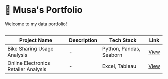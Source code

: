# 💼 Musa's Portfolio
Welcome to my data portfolio!

## 

| Project Name | Description | Tech Stack | Link |
|----------|----------|----------|----------|
| Bike Sharing Usage Analysis | - | Python, Pandas, Seaborn | [View](https://github.com/musabhrn/bike-sharing-usage-analysis.git) |
| Online Electronics Retailer Analysis | - | Excel, Tableau | [View](https://github.com/musabhrn/online-electronics-retailer-analysis.git) |

